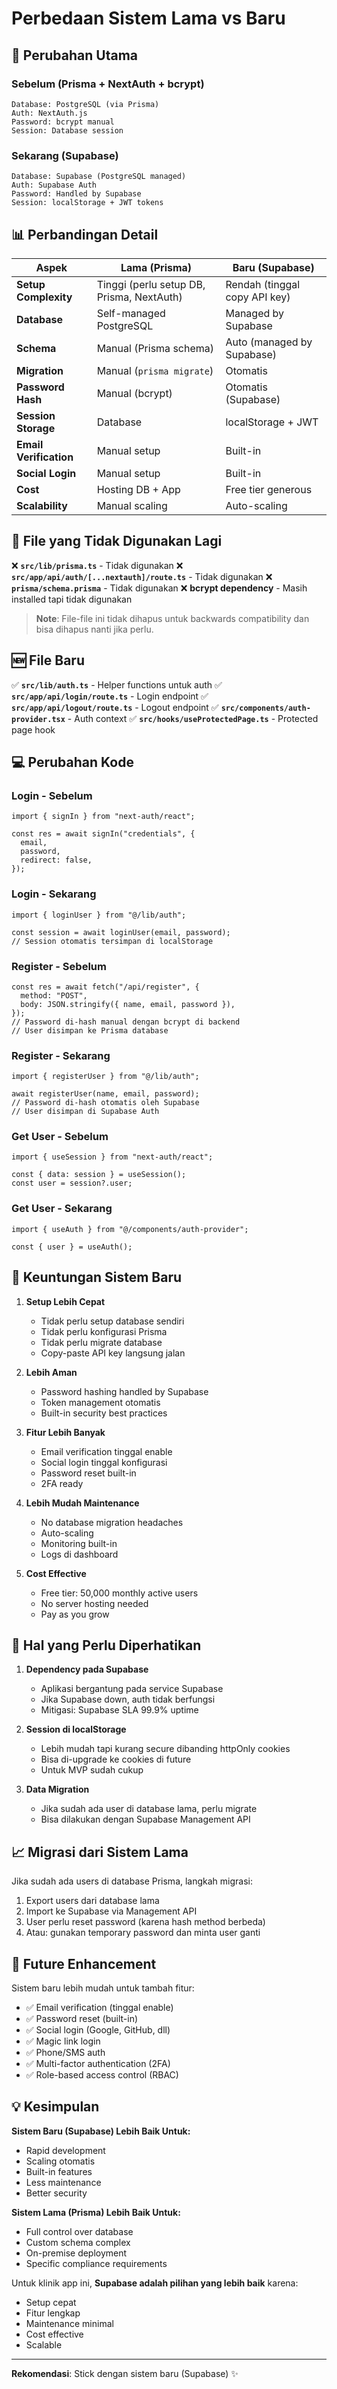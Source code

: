 # Perbedaan Sistem Lama vs Baru

## 🔄 Perubahan Utama

### Sebelum (Prisma + NextAuth + bcrypt)

```
Database: PostgreSQL (via Prisma)
Auth: NextAuth.js
Password: bcrypt manual
Session: Database session
```

### Sekarang (Supabase)

```
Database: Supabase (PostgreSQL managed)
Auth: Supabase Auth
Password: Handled by Supabase
Session: localStorage + JWT tokens
```

## 📊 Perbandingan Detail

| Aspek                  | Lama (Prisma)                             | Baru (Supabase)               |
| ---------------------- | ----------------------------------------- | ----------------------------- |
| **Setup Complexity**   | Tinggi (perlu setup DB, Prisma, NextAuth) | Rendah (tinggal copy API key) |
| **Database**           | Self-managed PostgreSQL                   | Managed by Supabase           |
| **Schema**             | Manual (Prisma schema)                    | Auto (managed by Supabase)    |
| **Migration**          | Manual (`prisma migrate`)                 | Otomatis                      |
| **Password Hash**      | Manual (bcrypt)                           | Otomatis (Supabase)           |
| **Session Storage**    | Database                                  | localStorage + JWT            |
| **Email Verification** | Manual setup                              | Built-in                      |
| **Social Login**       | Manual setup                              | Built-in                      |
| **Cost**               | Hosting DB + App                          | Free tier generous            |
| **Scalability**        | Manual scaling                            | Auto-scaling                  |

## 📁 File yang Tidak Digunakan Lagi

❌ **`src/lib/prisma.ts`** - Tidak digunakan
❌ **`src/app/api/auth/[...nextauth]/route.ts`** - Tidak digunakan
❌ **`prisma/schema.prisma`** - Tidak digunakan
❌ **bcrypt dependency** - Masih installed tapi tidak digunakan

> **Note**: File-file ini tidak dihapus untuk backwards compatibility dan bisa dihapus nanti jika perlu.

## 🆕 File Baru

✅ **`src/lib/auth.ts`** - Helper functions untuk auth
✅ **`src/app/api/login/route.ts`** - Login endpoint
✅ **`src/app/api/logout/route.ts`** - Logout endpoint
✅ **`src/components/auth-provider.tsx`** - Auth context
✅ **`src/hooks/useProtectedPage.ts`** - Protected page hook

## 💻 Perubahan Kode

### Login - Sebelum

```tsx
import { signIn } from "next-auth/react";

const res = await signIn("credentials", {
  email,
  password,
  redirect: false,
});
```

### Login - Sekarang

```tsx
import { loginUser } from "@/lib/auth";

const session = await loginUser(email, password);
// Session otomatis tersimpan di localStorage
```

### Register - Sebelum

```tsx
const res = await fetch("/api/register", {
  method: "POST",
  body: JSON.stringify({ name, email, password }),
});
// Password di-hash manual dengan bcrypt di backend
// User disimpan ke Prisma database
```

### Register - Sekarang

```tsx
import { registerUser } from "@/lib/auth";

await registerUser(name, email, password);
// Password di-hash otomatis oleh Supabase
// User disimpan di Supabase Auth
```

### Get User - Sebelum

```tsx
import { useSession } from "next-auth/react";

const { data: session } = useSession();
const user = session?.user;
```

### Get User - Sekarang

```tsx
import { useAuth } from "@/components/auth-provider";

const { user } = useAuth();
```

## 🎯 Keuntungan Sistem Baru

1. **Setup Lebih Cepat**

   - Tidak perlu setup database sendiri
   - Tidak perlu konfigurasi Prisma
   - Tidak perlu migrate database
   - Copy-paste API key langsung jalan

2. **Lebih Aman**

   - Password hashing handled by Supabase
   - Token management otomatis
   - Built-in security best practices

3. **Fitur Lebih Banyak**

   - Email verification tinggal enable
   - Social login tinggal konfigurasi
   - Password reset built-in
   - 2FA ready

4. **Lebih Mudah Maintenance**

   - No database migration headaches
   - Auto-scaling
   - Monitoring built-in
   - Logs di dashboard

5. **Cost Effective**
   - Free tier: 50,000 monthly active users
   - No server hosting needed
   - Pay as you grow

## 🚨 Hal yang Perlu Diperhatikan

1. **Dependency pada Supabase**

   - Aplikasi bergantung pada service Supabase
   - Jika Supabase down, auth tidak berfungsi
   - Mitigasi: Supabase SLA 99.9% uptime

2. **Session di localStorage**

   - Lebih mudah tapi kurang secure dibanding httpOnly cookies
   - Bisa di-upgrade ke cookies di future
   - Untuk MVP sudah cukup

3. **Data Migration**
   - Jika sudah ada user di database lama, perlu migrate
   - Bisa dilakukan dengan Supabase Management API

## 📈 Migrasi dari Sistem Lama

Jika sudah ada users di database Prisma, langkah migrasi:

1. Export users dari database lama
2. Import ke Supabase via Management API
3. User perlu reset password (karena hash method berbeda)
4. Atau: gunakan temporary password dan minta user ganti

## 🔮 Future Enhancement

Sistem baru lebih mudah untuk tambah fitur:

- ✅ Email verification (tinggal enable)
- ✅ Password reset (built-in)
- ✅ Social login (Google, GitHub, dll)
- ✅ Magic link login
- ✅ Phone/SMS auth
- ✅ Multi-factor authentication (2FA)
- ✅ Role-based access control (RBAC)

## 💡 Kesimpulan

**Sistem Baru (Supabase) Lebih Baik Untuk:**

- Rapid development
- Scaling otomatis
- Built-in features
- Less maintenance
- Better security

**Sistem Lama (Prisma) Lebih Baik Untuk:**

- Full control over database
- Custom schema complex
- On-premise deployment
- Specific compliance requirements

Untuk klinik app ini, **Supabase adalah pilihan yang lebih baik** karena:

- Setup cepat
- Fitur lengkap
- Maintenance minimal
- Cost effective
- Scalable

---

**Rekomendasi**: Stick dengan sistem baru (Supabase) ✨
